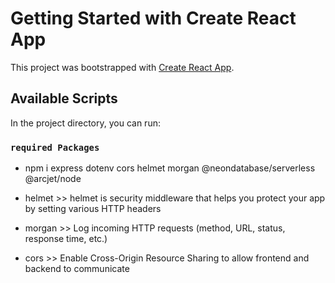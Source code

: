 # Getting Started with Create React App

This project was bootstrapped with [Create React App](https://github.com/facebook/create-react-app).

## Available Scripts

In the project directory, you can run:

### `required Packages`
- npm i express dotenv cors helmet morgan @neondatabase/serverless @arcjet/node


- helmet >>  helmet is security middleware that helps you protect your app by setting various HTTP headers
- morgan >>  Log incoming HTTP requests (method, URL, status, response time, etc.)
- cors >>  Enable Cross-Origin Resource Sharing to allow frontend and backend to communicate